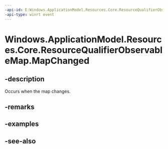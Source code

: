 ----api-id: E:Windows.ApplicationModel.Resources.Core.ResourceQualifierObservableMap.MapChanged
-api-type: winrt event
---<!-- Event syntaxpublic event Windows.Foundation.Collections.MapChangedEventHandler MapChanged<string,  string>--># Windows.ApplicationModel.Resources.Core.ResourceQualifierObservableMap.MapChanged## -descriptionOccurs when the map changes.## -remarks## -examples## -see-also